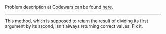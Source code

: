 Problem description at Codewars can be found
[here](https://www.codewars.com/kata/54d1c59aba326343c80000e7/train/python).

-------------

This method, which is supposed to return the result of dividing its first argument by its second,
isn't always returning correct values. Fix it.
